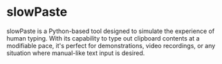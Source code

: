 # slowPaste
slowPaste is a Python-based tool designed to simulate the experience of human typing. With its capability to type out clipboard contents at a modifiable pace, it's perfect for demonstrations, video recordings, or any situation where manual-like text input is desired. 
